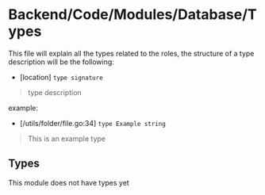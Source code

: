 # Backend/Code/Modules/Database/Types

This file will explain all the types related to the roles, the structure of
a type description will be the following:

- \[location\] `type signature`

> type description

example:

- \[/utils/folder/file.go:34\] `type Example string`

> This is an example type

## Types

This module does not have types yet
